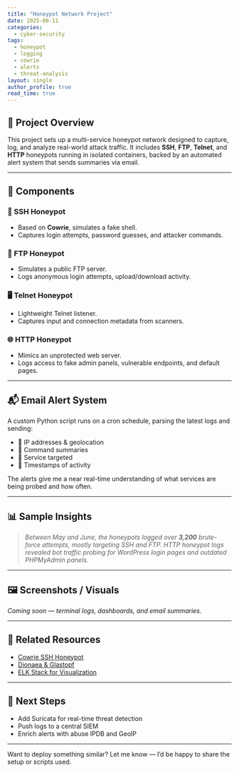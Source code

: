 ```yaml
---
title: "Honeypot Network Project"
date: 2025-06-11
categories: 
  - cyber-security
tags: 
  - honeypot
  - logging
  - cowrie
  - alerts
  - threat-analysis
layout: single
author_profile: true
read_time: true
---
```


## 🎯 Project Overview

This project sets up a multi-service honeypot network designed to capture, log, and analyze real-world attack traffic. It includes **SSH**, **FTP**, **Telnet**, and **HTTP** honeypots running in isolated containers, backed by an automated alert system that sends summaries via email.

---

## 🧰 Components

### 🔐 SSH Honeypot
- Based on **Cowrie**, simulates a fake shell.
- Captures login attempts, password guesses, and attacker commands.

### 📂 FTP Honeypot
- Simulates a public FTP server.
- Logs anonymous login attempts, upload/download activity.

### 🖥 Telnet Honeypot
- Lightweight Telnet listener.
- Captures input and connection metadata from scanners.

### 🌐 HTTP Honeypot
- Mimics an unprotected web server.
- Logs access to fake admin panels, vulnerable endpoints, and default pages.

---

## 📬 Email Alert System

A custom Python script runs on a cron schedule, parsing the latest logs and sending:
- 📌 IP addresses & geolocation
- 📌 Command summaries
- 📌 Service targeted
- 📌 Timestamps of activity

The alerts give me a near real-time understanding of what services are being probed and how often.

---

## 📊 Sample Insights

> _Between May and June, the honeypots logged over **3,200** brute-force attempts, mostly targeting SSH and FTP. HTTP honeypot logs revealed bot traffic probing for WordPress login pages and outdated PHPMyAdmin panels._

---

## 🖼 Screenshots / Visuals

*Coming soon — terminal logs, dashboards, and email summaries.*

---

## 🔗 Related Resources

- [Cowrie SSH Honeypot](https://github.com/cowrie/cowrie)
- [Dionaea & Glastopf](https://github.com/mushorg)
- [ELK Stack for Visualization](https://www.elastic.co/elk-stack)

---

## 🤖 Next Steps

- Add Suricata for real-time threat detection
- Push logs to a central SIEM
- Enrich alerts with abuse IPDB and GeoIP

---

Want to deploy something similar? Let me know — I’d be happy to share the setup or scripts used.

